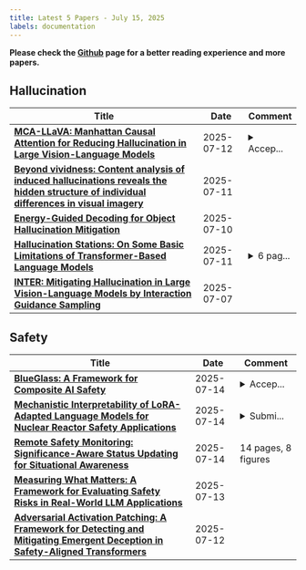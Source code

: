 ```yaml
---
title: Latest 5 Papers - July 15, 2025
labels: documentation
---
```

**Please check the [Github](https://github.com/dingyue772/DailyArxiv) page for a better reading experience and more papers.**

## Hallucination
| **Title** | **Date** | **Comment** |
| --- | --- | --- |
| **[MCA-LLaVA: Manhattan Causal Attention for Reducing Hallucination in Large Vision-Language Models](http://arxiv.org/abs/2507.09184v1)** | 2025-07-12 | <details><summary>Accep...</summary><p>Accepted in ACM MM 2025</p></details> |
| **[Beyond vividness: Content analysis of induced hallucinations reveals the hidden structure of individual differences in visual imagery](http://arxiv.org/abs/2507.09011v1)** | 2025-07-11 |  |
| **[Energy-Guided Decoding for Object Hallucination Mitigation](http://arxiv.org/abs/2507.07731v1)** | 2025-07-10 |  |
| **[Hallucination Stations: On Some Basic Limitations of Transformer-Based Language Models](http://arxiv.org/abs/2507.07505v2)** | 2025-07-11 | <details><summary>6 pag...</summary><p>6 pages; to be submitted to AAAI-26 after reviews</p></details> |
| **[INTER: Mitigating Hallucination in Large Vision-Language Models by Interaction Guidance Sampling](http://arxiv.org/abs/2507.05056v1)** | 2025-07-07 |  |

## Safety
| **Title** | **Date** | **Comment** |
| --- | --- | --- |
| **[BlueGlass: A Framework for Composite AI Safety](http://arxiv.org/abs/2507.10106v1)** | 2025-07-14 | <details><summary>Accep...</summary><p>Accepted at ICML 2025 [Actionable Interpretability Workshop]</p></details> |
| **[Mechanistic Interpretability of LoRA-Adapted Language Models for Nuclear Reactor Safety Applications](http://arxiv.org/abs/2507.09931v1)** | 2025-07-14 | <details><summary>Submi...</summary><p>Submitted to Nuclear Technology. 22 pages, 2 tables, 4 figures</p></details> |
| **[Remote Safety Monitoring: Significance-Aware Status Updating for Situational Awareness](http://arxiv.org/abs/2507.09833v1)** | 2025-07-14 | 14 pages, 8 figures |
| **[Measuring What Matters: A Framework for Evaluating Safety Risks in Real-World LLM Applications](http://arxiv.org/abs/2507.09820v1)** | 2025-07-13 |  |
| **[Adversarial Activation Patching: A Framework for Detecting and Mitigating Emergent Deception in Safety-Aligned Transformers](http://arxiv.org/abs/2507.09406v1)** | 2025-07-12 |  |

